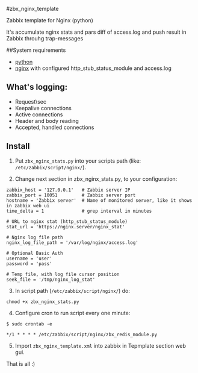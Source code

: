 #zbx_nginx_template

Zabbix template for Nginx (python)

It's accumulate nginx stats and pars diff of access.log and push result in Zabbix throuhg trap-messages

##System requirements

- [python](http://www.python.org/downloads/)
- [nginx](http://nginx.org/) with configured http_stub_status_module and access.log

## What's logging:

- Request\sec
- Keepalive connections
- Active connections
- Header and body reading
- Accepted, handled connections

## Install

1) Put `zbx_nginx_stats.py` into your scripts path (like: `/etc/zabbix/script/nginx/`).

2) Change next section in zbx_nginx_stats.py, to your configuration:

```
zabbix_host = '127.0.0.1'   # Zabbix server IP
zabbix_port = 10051         # Zabbix server port
hostname = 'Zabbix server'  # Name of monitored server, like it shows in zabbix web ui
time_delta = 1              # grep interval in minutes

# URL to nginx stat (http_stub_status_module)
stat_url = 'https://nginx.server/nginx_stat'

# Nginx log file path
nginx_log_file_path = '/var/log/nginx/access.log'

# Optional Basic Auth
username = 'user'
password = 'pass'

# Temp file, with log file cursor position
seek_file = '/tmp/nginx_log_stat'
```

3) In script path (`/etc/zabbix/script/nginx/`) do:
```
chmod +x zbx_nginx_stats.py
```

4) Configure cron to run script every one minute:
```
$ sudo crontab -e

*/1 * * * * /etc/zabbix/script/nginx/zbx_redis_module.py
```

5) Import `zbx_nginx_template.xml` into zabbix in Tepmplate section web gui.

That is all :)


